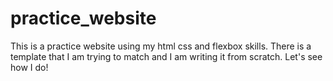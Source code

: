 # practice_website
This is a practice website using my html css and flexbox skills.
There is a template that I am trying to match and I am writing it
from scratch. Let's see how I do!